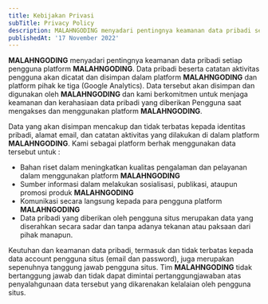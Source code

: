 ```yaml
---
title: Kebijakan Privasi
subTitle: Privacy Policy
description: MALAHNGODING menyadari pentingnya keamanan data pribadi setiap pengguna platform MALAHNGODING.
publishedAt: '17 November 2022'
---
```


**MALAHNGODING** menyadari pentingnya keamanan data pribadi setiap pengguna platform **MALAHNGODING**. Data pribadi beserta catatan aktivitas pengguna akan dicatat dan disimpan dalam platform **MALAHNGODING** dan platform pihak ke tiga (Google Analytics). Data tersebut akan disimpan dan digunakan oleh **MALAHNGODING** dan kami berkomitmen untuk menjaga keamanan dan kerahasiaan data pribadi yang diberikan Pengguna saat mengakses dan menggunakan platform **MALAHNGODING**.

Data yang akan disimpan mencakup dan tidak terbatas kepada identitas pribadi, alamat email, dan catatan aktivitas yang dilakukan di dalam platform **MALAHNGODING**. Kami sebagai platform berhak menggunakan data tersebut untuk :

- Bahan riset dalam meningkatkan kualitas pengalaman dan pelayanan dalam menggunakan platform **MALAHNGODING**
- Sumber informasi dalam melakukan sosialisasi, publikasi, ataupun promosi produk **MALAHNGODING**
- Komunikasi secara langsung kepada para pengguna platform **MALAHNGODING**
- Data pribadi yang diberikan oleh pengguna situs merupakan data yang diserahkan secara sadar dan tanpa adanya tekanan atau paksaan dari pihak manapun.

Keutuhan dan keamanan data pribadi, termasuk dan tidak terbatas kepada data account pengguna situs (email dan password), juga merupakan sepenuhnya tanggung jawab pengguna situs. Tim **MALAHNGODING** tidak bertanggung jawab dan tidak dapat dimintai pertanggungjawaban atas penyalahgunaan data tersebut yang dikarenakan kelalaian oleh pengguna situs.
